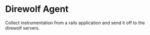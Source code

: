 # Direwolf Agent

Collect instrumentation from a rails application and send it off to the
direwolf servers.
